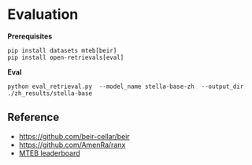 # Evaluation

**Prerequisites**
```shell
pip install datasets mteb[beir]
pip install open-retrievals[eval]
```

**Eval**
```shell
python eval_retrieval.py  --model_name stella-base-zh  --output_dir ./zh_results/stella-base
```


## Reference

- https://github.com/beir-cellar/beir
- https://github.com/AmenRa/ranx
- [MTEB leaderboard](https://huggingface.co/spaces/mteb/leaderboard)
